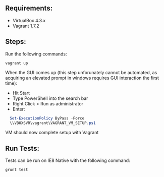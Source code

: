 Requirements:
-------------

* VirtualBox 4.3.x
* Vagrant 1.7.2

Steps:
------

Run the following commands:

```shell
vagrant up
```

When the GUI comes up (this step unforunately cannot be automated, as acquiring an elevated prompt in windows requires GUI interaction the first time):

* Hit Start
* Type PowerShell into the search bar
* Right Click > Run as administrator
* Enter:
```PowerShell
  Set-ExecutionPolicy ByPass -Force
  \\VBOXSVR\vagrant\VAGRANT_VM_SETUP.ps1
  ```

VM should now complete setup with Vagrant

Run Tests:
----------

Tests can be run on IE8 Native with the following command:

```shell
grunt test
```
